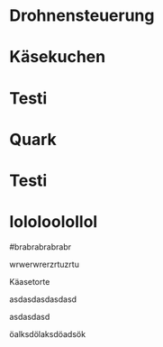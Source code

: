 # Drohnensteuerung

# Käsekuchen

# Testi 

# Quark
# Testi

# lololoolollol

#brabrabrabrabr

wrwerwrerzrtuzrtu

Käasetorte

asdasdasdasdasd

asdasdasd


öalksdölaksdöadsök
